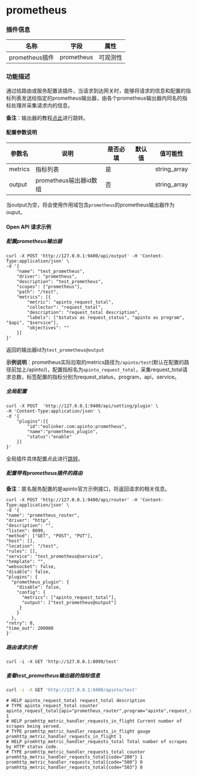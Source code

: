 # prometheus
### 插件信息

| 名称           | 字段       | 属性     |
| -------------- | ---------- | -------- |
| prometheus插件 | prometheus | 可观测性 |

### 功能描述

通过给路由或服务配置该插件，当请求到达网关时，能够将请求的信息和配置的指标列表发送给指定的prometheus输出器，由各个prometheus输出器内同名的指标处理并采集请求内的信息。



**备注**：输出器的教程[点此](/docs/apinto/outputer/file.md)进行跳转。

#### 配置参数说明

| 参数名  | 说明                   | 是否必填 | 默认值 | 值可能性     |
| ------- | ---------------------- | -------- | ------ | ------------ |
| metrics | 指标列表               | 是       |        | string_array |
| output  | prometheus输出器id数组 | 否       |        | string_array |

当output为空，将会使用作用域包含`prometheus`的prometheus输出器作为ouput。



#### Open API 请求示例

##### 配置prometheus输出器

```shell
curl -X POST 'http://127.0.0.1:9400/api/output' -H 'Content-Type:application/json' \
-d '{
	"name": "test_prometheus",
	"driver": "prometheus",
	"description": "test_prometheus",
	"scopes": ["prometheus"],
	"path": "/test",
	"metrics": [{
		"metric": "apinto_request_total",
		"collector": "request_total",
		"description": "request_total description",
		"labels": ["$status as request_status", "apinto as program", "$api", "$service"],
		"objectives": ""
	}]
}'
```

返回的输出器id为`test_prometheus@output`

**示例说明**：prometheus实际拉取的metrics路径为`/apinto/test`(默认在配置的路径前加上/apinto/)，配置指标名为`apinto_request_total`，采集request_total请求总数，标签配置的指标分别为request_status，program，api，service。

##### 全局配置

```shell
curl -X POST  'http://127.0.0.1:9400/api/setting/plugin' \
-H 'Content-Type:application/json' \
-d '{
    "plugins":[{
        "id":"eolinker.com:apinto:prometheus",
        "name":"prometheus_plugin",
        "status":"enable"
    }]
}'
```

全局插件具体配置点此进行[跳转](/docs/apinto/plugins)。



##### 配置带有prometheus插件的路由

**备注**：匿名服务配置的是apinto官方示例接口，将返回请求的相关信息。

```shell
curl -X POST 'http://127.0.0.1:9400/api/router' -H 'Content-Type:application/json' \
-d '{
"name": "prometheus_router",
"driver": "http",
"description": "",
"listen": 8099,
"method": ["GET", "POST", "PUT"],
"host": [],
"location": "/test",
"rules": [],
"service": "test_prometheus@service",
"template": "",
"websocket": false,
"disable": false,
"plugins": {
  "prometheus_plugin": {
    "disable": false,
    "config": {
      "metrics": ["apinto_request_total"],
      "output": ["test_prometheus@output"]
     }
    }
  },
"retry": 0,
"time_out": 200000
}'
```



##### 路由请求示例

```shell
curl -i -X GET 'http://127.0.0.1:8099/test'
```



##### 查看test_prometheus输出器的指标信息

```bash
curl -i -X GET 'http://127.0.0.1:9400/apinto/test'
```

```
# HELP apinto_request_total request_total description
# TYPE apinto_request_total counter
apinto_request_total{api="prometheus_router",program="apinto",request_status="504",service="test_prometheus"} 1
# HELP promhttp_metric_handler_requests_in_flight Current number of scrapes being served.
# TYPE promhttp_metric_handler_requests_in_flight gauge
promhttp_metric_handler_requests_in_flight 1
# HELP promhttp_metric_handler_requests_total Total number of scrapes by HTTP status code.
# TYPE promhttp_metric_handler_requests_total counter
promhttp_metric_handler_requests_total{code="200"} 1
promhttp_metric_handler_requests_total{code="500"} 0
promhttp_metric_handler_requests_total{code="503"} 0
```

